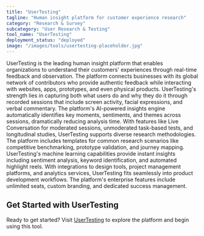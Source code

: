 ```yaml
---
title: "UserTesting"
tagline: "Human insight platform for customer experience research"
category: "Research & Survey"
subcategory: "User Research & Testing"
tool_name: "UserTesting"
deployment_status: "deployed"
image: "/images/tools/usertesting-placeholder.jpg"
---
```

UserTesting is the leading human insight platform that enables organizations to understand their customers' experiences through real-time feedback and observation. The platform connects businesses with its global network of contributors who provide authentic feedback while interacting with websites, apps, prototypes, and even physical products. UserTesting's strength lies in capturing both what users do and why they do it through recorded sessions that include screen activity, facial expressions, and verbal commentary. The platform's AI-powered insights engine automatically identifies key moments, sentiments, and themes across sessions, dramatically reducing analysis time. With features like Live Conversation for moderated sessions, unmoderated task-based tests, and longitudinal studies, UserTesting supports diverse research methodologies. The platform includes templates for common research scenarios like competitive benchmarking, prototype validation, and journey mapping. UserTesting's machine learning capabilities provide instant insights including sentiment analysis, keyword identification, and automated highlight reels. With integrations to design tools, project management platforms, and analytics services, UserTesting fits seamlessly into product development workflows. The platform's enterprise features include unlimited seats, custom branding, and dedicated success management.
## Get Started with UserTesting

Ready to get started? Visit [UserTesting](https://usertesting.com) to explore the platform and begin using this tool.
